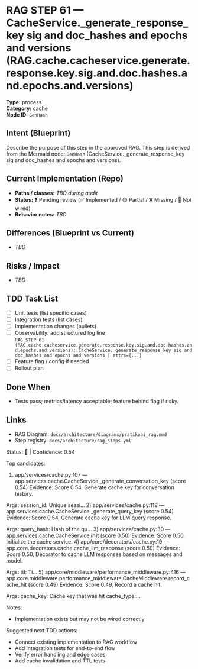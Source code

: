 # RAG STEP 61 — CacheService._generate_response_key sig and doc_hashes and epochs and versions (RAG.cache.cacheservice.generate.response.key.sig.and.doc.hashes.and.epochs.and.versions)

**Type:** process  
**Category:** cache  
**Node ID:** `GenHash`

## Intent (Blueprint)
Describe the purpose of this step in the approved RAG. This step is derived from the Mermaid node: `GenHash` (CacheService._generate_response_key sig and doc_hashes and epochs and versions).

## Current Implementation (Repo)
- **Paths / classes:** _TBD during audit_
- **Status:** ❓ Pending review (✅ Implemented / 🟡 Partial / ❌ Missing / 🔌 Not wired)
- **Behavior notes:** _TBD_

## Differences (Blueprint vs Current)
- _TBD_

## Risks / Impact
- _TBD_

## TDD Task List
- [ ] Unit tests (list specific cases)
- [ ] Integration tests (list cases)
- [ ] Implementation changes (bullets)
- [ ] Observability: add structured log line  
  `RAG STEP 61 (RAG.cache.cacheservice.generate.response.key.sig.and.doc.hashes.and.epochs.and.versions): CacheService._generate_response_key sig and doc_hashes and epochs and versions | attrs={...}`
- [ ] Feature flag / config if needed
- [ ] Rollout plan

## Done When
- Tests pass; metrics/latency acceptable; feature behind flag if risky.

## Links
- RAG Diagram: `docs/architecture/diagrams/pratikoai_rag.mmd`
- Step registry: `docs/architecture/rag_steps.yml`


<!-- AUTO-AUDIT:BEGIN -->
Status: 🔌  |  Confidence: 0.54

Top candidates:
1) app/services/cache.py:107 — app.services.cache.CacheService._generate_conversation_key (score 0.54)
   Evidence: Score 0.54, Generate cache key for conversation history.

Args:
    session_id: Unique sessi...
2) app/services/cache.py:118 — app.services.cache.CacheService._generate_query_key (score 0.54)
   Evidence: Score 0.54, Generate cache key for LLM query response.

Args:
    query_hash: Hash of the qu...
3) app/services/cache.py:30 — app.services.cache.CacheService.__init__ (score 0.50)
   Evidence: Score 0.50, Initialize the cache service.
4) app/core/decorators/cache.py:19 — app.core.decorators.cache.cache_llm_response (score 0.50)
   Evidence: Score 0.50, Decorator to cache LLM responses based on messages and model.

Args:
    ttl: Ti...
5) app/core/middleware/performance_middleware.py:416 — app.core.middleware.performance_middleware.CacheMiddleware.record_cache_hit (score 0.49)
   Evidence: Score 0.49, Record a cache hit.

Args:
    cache_key: Cache key that was hit
    cache_type:...

Notes:
- Implementation exists but may not be wired correctly

Suggested next TDD actions:
- Connect existing implementation to RAG workflow
- Add integration tests for end-to-end flow
- Verify error handling and edge cases
- Add cache invalidation and TTL tests
<!-- AUTO-AUDIT:END -->